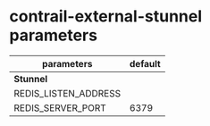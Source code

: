 # contrail-external-stunnel parameters

| parameters            | default                                        |
| --------------------- | ---------------------------------------------- |
| **Stunnel**           |                                                |
| REDIS_LISTEN_ADDRESS  |                                                |
| REDIS_SERVER_PORT     | 6379                                           |
